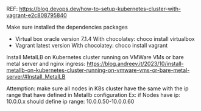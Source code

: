 REF: https://blog.devops.dev/how-to-setup-kubernetes-cluster-with-vagrant-e2c808795840

Make sure installed the dependencies packages
- Virtual box oracle version 7.1.4
    With chocolatey: choco install virtualbox
- Vagrant latest version
    With chocolatey: choco install vagrant

Install MetalLB on Kubernetes cluster running on VMWare VMs or bare metal server and nginx ingress:
https://blog.andreev.it/2023/10/install-metallb-on-kubernetes-cluster-running-on-vmware-vms-or-bare-metal-server/#Install_MetalLB


Attemption: make sure all nodes in K8s cluster have the same with the ip range that have defined in Metallb configuration
    Ex: if Nodes have ip: 10.0.0.x
    should define ip range: 10.0.0.50-10.0.0.60
